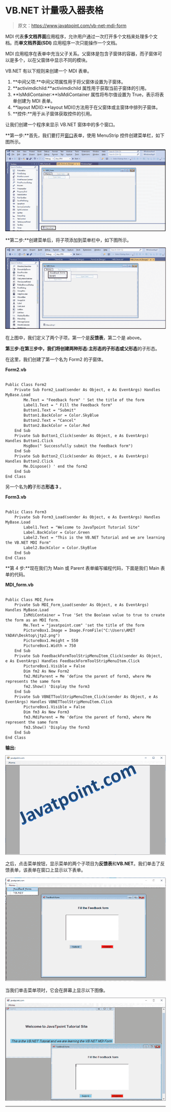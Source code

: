 # VB.NET 计量吸入器表格

> 原文：<https://www.javatpoint.com/vb-net-mdi-form>

MDI 代表**多文档界面**应用程序，允许用户通过一次打开多个文档来处理多个文档。而**单文档界面(SDI)** 应用程序一次只能操作一个文档。

MDI 应用程序在表单中充当父子关系。父窗体是包含子窗体的容器，而子窗体可以是多个，以在父窗体中显示不同的模块。

VB.NET 有以下规则来创建一个 MDI 表单。

1.  **中间父项:**中间父项属性用于将父窗体设置为子窗体。
2.  **activimdichild:**activimdichild 属性用于获取当前子窗体的引用。
3.  **IsMdiContainer:**IsMdiContainer 属性将布尔值设置为 True，表示将表单创建为 MDI 表单。
4.  **layout MDI():**layout MDI()方法用于在父窗体或主窗体中排列子窗体。
5.  **控件:**用于从子窗体获取控件的引用。

让我们创建一个程序来显示 VB.NET 窗体中的多个窗口。

**第一步:**首先，我们要打开[窗口](https://www.javatpoint.com/windows)表单，使用 MenuStrip 控件创建菜单栏，如下图所示。

![VB.NET MDI Form](img/07195edbd7f1d7af6bd356e399dcac64.png)

**第二步:**创建菜单后，将子项添加到菜单栏中，如下图所示。

![VB.NET MDI Form](img/413f41923e245a367f900fa552873d9b.png)

在上图中，我们定义了两个子项，第一个是**反馈表**，第二个是 above。

**第三步:**在第三步中，我们将创建两种形态:**主形态**的子形态或**父形态**的子形态。

在这里，我们创建了第一个名为 Form2 的子窗体。

**Form2.vb**

```

Public Class Form2
    Private Sub Form2_Load(sender As Object, e As EventArgs) Handles MyBase.Load
        Me.Text = "Feedback form" ' Set the title of the form
        Label1.Text = " Fill the Feedback form"
        Button1.Text = "Submit"
        Button1.BackColor = Color.SkyBlue
        Button2.Text = "Cancel"
        Button2.BackColor = Color.Red
    End Sub
    Private Sub Button1_Click(sender As Object, e As EventArgs) Handles Button1.Click
        MsgBox(" Successfully submit the feedback form")
    End Sub
    Private Sub Button2_Click(sender As Object, e As EventArgs) Handles Button2.Click
        Me.Dispose() ' end the form2
    End Sub
End Class

```

另一个名为**的**子形态**形态 3** 。

**Form3.vb**

```

Public Class Form3
    Private Sub Form3_Load(sender As Object, e As EventArgs) Handles MyBase.Load
        Label1.Text = "Welcome to JavaTpoint Tutorial Site"
        Label.BackColor = Color.Green
        Label2.Text = "This is the VB.NET Tutorial and we are learning the VB.NET MDI Form"
        Label2.BackColor = Color.SkyBlue
    End Sub
End Class

```

**第 4 步:**现在我们为 Main 或 Parent 表单编写编程代码，下面是我们 Main 表单的代码。

**MDI_form.vb**

```

Public Class MDI_Form
    Private Sub MDI_Form_Load(sender As Object, e As EventArgs) Handles MyBase.Load
        IsMdiContainer = True 'Set the Boolean value to true to create the form as an MDI form.
        Me.Text = "javatpoint.com" 'set the title of the form
        PictureBox1.Image = Image.FromFile("C:\Users\AMIT YADAV\Desktop\jtp2.png")
        PictureBox1.Height = 550
        PictureBox1.Width = 750
    End Sub
    Private Sub FeedbackFormToolStripMenuItem_Click(sender As Object, e As EventArgs) Handles FeedbackFormToolStripMenuItem.Click
        PictureBox1.Visible = False
        Dim fm2 As New Form2
        fm2.MdiParent = Me 'define the parent of form3, where Me represents the same form
        fm2.Show() 'Display the form3
    End Sub
    Private Sub VBNETToolStripMenuItem_Click(sender As Object, e As EventArgs) Handles VBNETToolStripMenuItem.Click
        PictureBox1.Visible = False
        Dim fm3 As New Form3
        fm3.MdiParent = Me 'define the parent of form3, where Me represent the same form
        fm3.Show() 'Display the form3
    End Sub
End Class

```

**输出:**

![VB.NET MDI Form](img/d031560861ac96602aa9cffbf36c49d4.png)

之后，点击菜单按钮，显示菜单的两个子项目为**反馈表**和**VB.NET**。我们单击了反馈表单，该表单在窗口上显示以下表单。

![VB.NET MDI Form](img/4ef09fb8d8a2a27daf844312a48ff260.png)

当我们单击菜单项时，它会在屏幕上显示以下图像。

![VB.NET MDI Form](img/f75e6bf72ba77491a4041898050ab642.png)

* * *